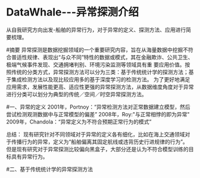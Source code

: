 # DataWhale---异常探测介绍
从自我研究方向出发-船舶的异常行为，对于异常的定义、探测方法、应用进行简要梳理。

#摘要
异常探测是数据挖掘领域的一个重要研究内容，旨在从海量数据中挖掘不符合普适性规律、表现出“与众不同”特性的数据或模式，其在金融欺诈、公共卫生、极端气候事件发现、交通拥堵判别、环境污染监测等领域具有重
要应用价值。按照传统的分类方式，异常探测方法可以分为三类：基于传统统计学的探测方法；基于集成检测方法以及现比较应用多的基于深度学习的检测方法。
为了更好地满足应用需求，发展性能更高、适应性更强的异常探测方法，从数据维度角度对于异常进行分类可以划分为典型的传统／空间／时空异常探测方法。

#一、异常的定义
2001年，Portnoy：“异常检测方法对正常数据建立模型，然后尝试检测观测数据中与正常模型的偏差”
2008年，Roy:"与正常相悖的即为异常"
2009年，Chandola：“异常定义为不符合预期正常行为的模式”

总结：
现有研究针对不同领域对于异常的定义各有细化，比如在海上交通领域对于传播行为的异常，定义为“船舶偏离其固定航线或违背历史行进规律的行为”。
但是现有研究对于异常探测比较偏向黑盒子，大部分还是认为不符合模型训练的目标具有异常行为。


#二、基于传统统计学的异常探测方法
